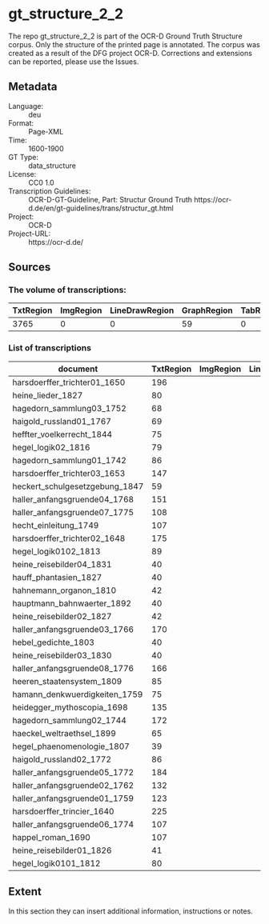 <div>
   <h1 id="title">gt_structure_2_2</h1>
   <p id="paragraph">The repo gt_structure_2_2 is part of the OCR-D Ground Truth Structure corpus. Only the structure of the printed page is annotated. The corpus was created as a result of the DFG project OCR-D. Corrections and extensions can be reported, please use the Issues.</p>
   <h2>Metadata</h2>
   <dl class="grid">
      <dt id="Language">Language:</dt>
      <dd>deu</dd>
      <dt id="Format">Format:</dt>
      <dd>Page-XML</dd>
      <dt id="Time">Time:</dt>
      <dd>1600-1900</dd>
      <dt id="GTT">GT Type:</dt>
      <dd>data_structure</dd>
      <dt id="License">License:</dt>
      <dd>CC0 1.0</dd>
      <dt id="Guidelines">Transcription Guidelines:</dt>
      <dd>OCR-D-GT-Guideline, Part: Structur Ground Truth
https://ocr-d.de/en/gt-guidelines/trans/structur_gt.html</dd>
      <dt id="Project">Project:</dt>
      <dd>OCR-D</dd>
      <dt id="Project-URL">Project-URL:</dt>
      <dd>https://ocr-d.de/</dd>
   </dl>
   <h2>Sources</h2>
   <h3>The volume of transcriptions:</h3>
   <table id="table_id">
      <thead>
         <tr>
            <th>TxtRegion</th>
            <th>ImgRegion</th>
            <th>LineDrawRegion</th>
            <th>GraphRegion</th>
            <th>TabRegion</th>
            <th>ChartRegion</th>
            <th>SepRegion</th>
            <th>MathRegion</th>
            <th>ChemRegion</th>
            <th>MusicRegion</th>
            <th>AdRegion</th>
            <th>NoiseRegion</th>
            <th>UnkownRegion</th>
            <th>CustomRegion</th>
            <th>TextLine</th>
            <th>Page</th>
         </tr>
      </thead>
      <tbody>
         <tr>
            <td>3765</td>
            <td>0</td>
            <td>0</td>
            <td>59</td>
            <td>0</td>
            <td>0</td>
            <td>133</td>
            <td>0</td>
            <td>0</td>
            <td>0</td>
            <td>0</td>
            <td>0</td>
            <td>0</td>
            <td>0</td>
            <td>0</td>
            <td>891</td>
         </tr>
      </tbody>
   </table>
   <div id="transcriptions">
      <h3>List of transcriptions</h3>
      <div>
         <table id="table_id" class="display">
            <thead>
               <tr>
                  <th>document</th>
                  <th>TxtRegion</th>
                  <th>ImgRegion</th>
                  <th>LineDrawRegion</th>
                  <th>GraphRegion</th>
                  <th>TabRegion</th>
                  <th>ChartRegion</th>
                  <th>SepRegion</th>
                  <th>MathRegion</th>
                  <th>ChemRegion</th>
                  <th>MusicRegion</th>
                  <th>AdRegion</th>
                  <th>NoiseRegion</th>
                  <th>UnkownRegion</th>
                  <th>CustomRegion</th>
                  <th>TextLine</th>
                  <th>Page</th>
               </tr>
            </thead>
            <tbody>
               <tr>
                  <td>harsdoerffer_trichter01_1650</td>
                  <td>196</td>
                  <td/>
                  <td/>
                  <td>1</td>
                  <td/>
                  <td/>
                  <td>9</td>
                  <td/>
                  <td/>
                  <td/>
                  <td/>
                  <td/>
                  <td/>
                  <td/>
                  <td/>
                  <td>30</td>
               </tr>
               <tr>
                  <td>heine_lieder_1827</td>
                  <td>80</td>
                  <td/>
                  <td/>
                  <td/>
                  <td/>
                  <td/>
                  <td>2</td>
                  <td/>
                  <td/>
                  <td/>
                  <td/>
                  <td/>
                  <td/>
                  <td/>
                  <td/>
                  <td>20</td>
               </tr>
               <tr>
                  <td>hagedorn_sammlung03_1752</td>
                  <td>68</td>
                  <td/>
                  <td/>
                  <td>16</td>
                  <td/>
                  <td/>
                  <td>12</td>
                  <td/>
                  <td/>
                  <td/>
                  <td/>
                  <td/>
                  <td/>
                  <td/>
                  <td/>
                  <td>22</td>
               </tr>
               <tr>
                  <td>haigold_russland01_1767</td>
                  <td>69</td>
                  <td/>
                  <td/>
                  <td>1</td>
                  <td/>
                  <td/>
                  <td>2</td>
                  <td/>
                  <td/>
                  <td/>
                  <td/>
                  <td/>
                  <td/>
                  <td/>
                  <td/>
                  <td>20</td>
               </tr>
               <tr>
                  <td>heffter_voelkerrecht_1844</td>
                  <td>75</td>
                  <td/>
                  <td/>
                  <td/>
                  <td/>
                  <td/>
                  <td/>
                  <td/>
                  <td/>
                  <td/>
                  <td/>
                  <td/>
                  <td/>
                  <td/>
                  <td/>
                  <td>20</td>
               </tr>
               <tr>
                  <td>hegel_logik02_1816</td>
                  <td>79</td>
                  <td/>
                  <td/>
                  <td/>
                  <td/>
                  <td/>
                  <td>3</td>
                  <td/>
                  <td/>
                  <td/>
                  <td/>
                  <td/>
                  <td/>
                  <td/>
                  <td/>
                  <td>20</td>
               </tr>
               <tr>
                  <td>hagedorn_sammlung01_1742</td>
                  <td>86</td>
                  <td/>
                  <td/>
                  <td>6</td>
                  <td/>
                  <td/>
                  <td>3</td>
                  <td/>
                  <td/>
                  <td/>
                  <td/>
                  <td/>
                  <td/>
                  <td/>
                  <td/>
                  <td>20</td>
               </tr>
               <tr>
                  <td>harsdoerffer_trichter03_1653</td>
                  <td>147</td>
                  <td/>
                  <td/>
                  <td>1</td>
                  <td/>
                  <td/>
                  <td>1</td>
                  <td/>
                  <td/>
                  <td/>
                  <td/>
                  <td/>
                  <td/>
                  <td/>
                  <td/>
                  <td>28</td>
               </tr>
               <tr>
                  <td>heckert_schulgesetzgebung_1847</td>
                  <td>59</td>
                  <td/>
                  <td/>
                  <td/>
                  <td/>
                  <td/>
                  <td/>
                  <td/>
                  <td/>
                  <td/>
                  <td/>
                  <td/>
                  <td/>
                  <td/>
                  <td/>
                  <td>20</td>
               </tr>
               <tr>
                  <td>haller_anfangsgruende04_1768</td>
                  <td>151</td>
                  <td/>
                  <td/>
                  <td>2</td>
                  <td/>
                  <td/>
                  <td>2</td>
                  <td/>
                  <td/>
                  <td/>
                  <td/>
                  <td/>
                  <td/>
                  <td/>
                  <td/>
                  <td>28</td>
               </tr>
               <tr>
                  <td>haller_anfangsgruende07_1775</td>
                  <td>108</td>
                  <td/>
                  <td/>
                  <td/>
                  <td/>
                  <td/>
                  <td>6</td>
                  <td/>
                  <td/>
                  <td/>
                  <td/>
                  <td/>
                  <td/>
                  <td/>
                  <td/>
                  <td>24</td>
               </tr>
               <tr>
                  <td>hecht_einleitung_1749</td>
                  <td>107</td>
                  <td/>
                  <td/>
                  <td/>
                  <td/>
                  <td/>
                  <td>3</td>
                  <td/>
                  <td/>
                  <td/>
                  <td/>
                  <td/>
                  <td/>
                  <td/>
                  <td/>
                  <td>25</td>
               </tr>
               <tr>
                  <td>harsdoerffer_trichter02_1648</td>
                  <td>175</td>
                  <td/>
                  <td/>
                  <td>1</td>
                  <td/>
                  <td/>
                  <td>5</td>
                  <td/>
                  <td/>
                  <td/>
                  <td/>
                  <td/>
                  <td/>
                  <td/>
                  <td/>
                  <td>29</td>
               </tr>
               <tr>
                  <td>hegel_logik0102_1813</td>
                  <td>89</td>
                  <td/>
                  <td/>
                  <td/>
                  <td/>
                  <td/>
                  <td>11</td>
                  <td/>
                  <td/>
                  <td/>
                  <td/>
                  <td/>
                  <td/>
                  <td/>
                  <td/>
                  <td>20</td>
               </tr>
               <tr>
                  <td>heine_reisebilder04_1831</td>
                  <td>40</td>
                  <td/>
                  <td/>
                  <td/>
                  <td/>
                  <td/>
                  <td/>
                  <td/>
                  <td/>
                  <td/>
                  <td/>
                  <td/>
                  <td/>
                  <td/>
                  <td/>
                  <td>20</td>
               </tr>
               <tr>
                  <td>hauff_phantasien_1827</td>
                  <td>40</td>
                  <td/>
                  <td/>
                  <td/>
                  <td/>
                  <td/>
                  <td>1</td>
                  <td/>
                  <td/>
                  <td/>
                  <td/>
                  <td/>
                  <td/>
                  <td/>
                  <td/>
                  <td>20</td>
               </tr>
               <tr>
                  <td>hahnemann_organon_1810</td>
                  <td>42</td>
                  <td/>
                  <td/>
                  <td/>
                  <td/>
                  <td/>
                  <td/>
                  <td/>
                  <td/>
                  <td/>
                  <td/>
                  <td/>
                  <td/>
                  <td/>
                  <td/>
                  <td>20</td>
               </tr>
               <tr>
                  <td>hauptmann_bahnwaerter_1892</td>
                  <td>40</td>
                  <td/>
                  <td/>
                  <td/>
                  <td/>
                  <td/>
                  <td/>
                  <td/>
                  <td/>
                  <td/>
                  <td/>
                  <td/>
                  <td/>
                  <td/>
                  <td/>
                  <td>20</td>
               </tr>
               <tr>
                  <td>heine_reisebilder02_1827</td>
                  <td>42</td>
                  <td/>
                  <td/>
                  <td/>
                  <td/>
                  <td/>
                  <td/>
                  <td/>
                  <td/>
                  <td/>
                  <td/>
                  <td/>
                  <td/>
                  <td/>
                  <td/>
                  <td>20</td>
               </tr>
               <tr>
                  <td>haller_anfangsgruende03_1766</td>
                  <td>170</td>
                  <td/>
                  <td/>
                  <td>2</td>
                  <td/>
                  <td/>
                  <td>4</td>
                  <td/>
                  <td/>
                  <td/>
                  <td/>
                  <td/>
                  <td/>
                  <td/>
                  <td/>
                  <td>30</td>
               </tr>
               <tr>
                  <td>hebel_gedichte_1803</td>
                  <td>40</td>
                  <td/>
                  <td/>
                  <td/>
                  <td/>
                  <td/>
                  <td/>
                  <td/>
                  <td/>
                  <td/>
                  <td/>
                  <td/>
                  <td/>
                  <td/>
                  <td/>
                  <td>20</td>
               </tr>
               <tr>
                  <td>heine_reisebilder03_1830</td>
                  <td>40</td>
                  <td/>
                  <td/>
                  <td/>
                  <td/>
                  <td/>
                  <td/>
                  <td/>
                  <td/>
                  <td/>
                  <td/>
                  <td/>
                  <td/>
                  <td/>
                  <td/>
                  <td>20</td>
               </tr>
               <tr>
                  <td>haller_anfangsgruende08_1776</td>
                  <td>166</td>
                  <td/>
                  <td/>
                  <td>1</td>
                  <td/>
                  <td/>
                  <td>10</td>
                  <td/>
                  <td/>
                  <td/>
                  <td/>
                  <td/>
                  <td/>
                  <td/>
                  <td/>
                  <td>29</td>
               </tr>
               <tr>
                  <td>heeren_staatensystem_1809</td>
                  <td>85</td>
                  <td/>
                  <td/>
                  <td/>
                  <td/>
                  <td/>
                  <td>3</td>
                  <td/>
                  <td/>
                  <td/>
                  <td/>
                  <td/>
                  <td/>
                  <td/>
                  <td/>
                  <td>20</td>
               </tr>
               <tr>
                  <td>hamann_denkwuerdigkeiten_1759</td>
                  <td>75</td>
                  <td/>
                  <td/>
                  <td>4</td>
                  <td/>
                  <td/>
                  <td>6</td>
                  <td/>
                  <td/>
                  <td/>
                  <td/>
                  <td/>
                  <td/>
                  <td/>
                  <td/>
                  <td>22</td>
               </tr>
               <tr>
                  <td>heidegger_mythoscopia_1698</td>
                  <td>135</td>
                  <td/>
                  <td/>
                  <td>1</td>
                  <td/>
                  <td/>
                  <td>13</td>
                  <td/>
                  <td/>
                  <td/>
                  <td/>
                  <td/>
                  <td/>
                  <td/>
                  <td/>
                  <td>27</td>
               </tr>
               <tr>
                  <td>hagedorn_sammlung02_1744</td>
                  <td>172</td>
                  <td/>
                  <td/>
                  <td>2</td>
                  <td/>
                  <td/>
                  <td>9</td>
                  <td/>
                  <td/>
                  <td/>
                  <td/>
                  <td/>
                  <td/>
                  <td/>
                  <td/>
                  <td>27</td>
               </tr>
               <tr>
                  <td>haeckel_weltraethsel_1899</td>
                  <td>65</td>
                  <td/>
                  <td/>
                  <td/>
                  <td/>
                  <td/>
                  <td>3</td>
                  <td/>
                  <td/>
                  <td/>
                  <td/>
                  <td/>
                  <td/>
                  <td/>
                  <td/>
                  <td>20</td>
               </tr>
               <tr>
                  <td>hegel_phaenomenologie_1807</td>
                  <td>39</td>
                  <td/>
                  <td/>
                  <td/>
                  <td/>
                  <td/>
                  <td>1</td>
                  <td/>
                  <td/>
                  <td/>
                  <td/>
                  <td/>
                  <td/>
                  <td/>
                  <td/>
                  <td>20</td>
               </tr>
               <tr>
                  <td>haigold_russland02_1772</td>
                  <td>86</td>
                  <td/>
                  <td/>
                  <td>14</td>
                  <td/>
                  <td/>
                  <td>4</td>
                  <td/>
                  <td/>
                  <td/>
                  <td/>
                  <td/>
                  <td/>
                  <td/>
                  <td/>
                  <td>24</td>
               </tr>
               <tr>
                  <td>haller_anfangsgruende05_1772</td>
                  <td>184</td>
                  <td/>
                  <td/>
                  <td>2</td>
                  <td/>
                  <td/>
                  <td>2</td>
                  <td/>
                  <td/>
                  <td/>
                  <td/>
                  <td/>
                  <td/>
                  <td/>
                  <td/>
                  <td>29</td>
               </tr>
               <tr>
                  <td>haller_anfangsgruende02_1762</td>
                  <td>132</td>
                  <td/>
                  <td/>
                  <td>2</td>
                  <td/>
                  <td/>
                  <td>1</td>
                  <td/>
                  <td/>
                  <td/>
                  <td/>
                  <td/>
                  <td/>
                  <td/>
                  <td/>
                  <td>30</td>
               </tr>
               <tr>
                  <td>haller_anfangsgruende01_1759</td>
                  <td>123</td>
                  <td/>
                  <td/>
                  <td>2</td>
                  <td/>
                  <td/>
                  <td>2</td>
                  <td/>
                  <td/>
                  <td/>
                  <td/>
                  <td/>
                  <td/>
                  <td/>
                  <td/>
                  <td>28</td>
               </tr>
               <tr>
                  <td>harsdoerffer_trincier_1640</td>
                  <td>225</td>
                  <td/>
                  <td/>
                  <td/>
                  <td/>
                  <td/>
                  <td>7</td>
                  <td/>
                  <td/>
                  <td/>
                  <td/>
                  <td/>
                  <td/>
                  <td/>
                  <td/>
                  <td>27</td>
               </tr>
               <tr>
                  <td>haller_anfangsgruende06_1774</td>
                  <td>107</td>
                  <td/>
                  <td/>
                  <td>1</td>
                  <td/>
                  <td/>
                  <td>3</td>
                  <td/>
                  <td/>
                  <td/>
                  <td/>
                  <td/>
                  <td/>
                  <td/>
                  <td/>
                  <td>30</td>
               </tr>
               <tr>
                  <td>happel_roman_1690</td>
                  <td>107</td>
                  <td/>
                  <td/>
                  <td/>
                  <td/>
                  <td/>
                  <td>5</td>
                  <td/>
                  <td/>
                  <td/>
                  <td/>
                  <td/>
                  <td/>
                  <td/>
                  <td/>
                  <td>22</td>
               </tr>
               <tr>
                  <td>heine_reisebilder01_1826</td>
                  <td>41</td>
                  <td/>
                  <td/>
                  <td/>
                  <td/>
                  <td/>
                  <td/>
                  <td/>
                  <td/>
                  <td/>
                  <td/>
                  <td/>
                  <td/>
                  <td/>
                  <td/>
                  <td>20</td>
               </tr>
               <tr>
                  <td>hegel_logik0101_1812</td>
                  <td>80</td>
                  <td/>
                  <td/>
                  <td/>
                  <td/>
                  <td/>
                  <td/>
                  <td/>
                  <td/>
                  <td/>
                  <td/>
                  <td/>
                  <td/>
                  <td/>
                  <td/>
                  <td>20</td>
               </tr>
            </tbody>
         </table>
      </div>
   </div>
   <div id="extent">
      <h2>Extent</h2>
      <p>
                                In this section they can insert additional information, instructions or notes.
                            </p>
   </div>
</div>
